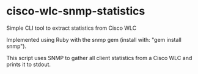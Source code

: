 # cisco-wlc-snmp-statistics
Simple CLI tool to extract statistics from Cisco WLC

Implemented using Ruby with the snmp gem (install with: "gem install snmp").

This script uses SNMP to gather all client statistics from a Cisco WLC and prints it to stdout.
